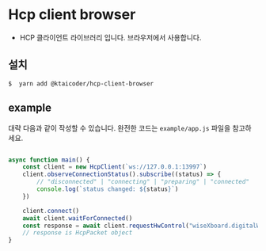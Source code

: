 # Hcp client browser

- HCP 클라이언트 라이브러리 입니다. 브라우저에서 사용합니다.

## 설치

```
$  yarn add @ktaicoder/hcp-client-browser
```

## example

대략 다음과 같이 작성할 수 있습니다.
완전한 코드는 `example/app.js` 파일을 참고하세요.

```js

async function main() {
    const client = new HcpClient(`ws://127.0.0.1:13997`)
    client.observeConnectionStatus().subscribe((status) => {
        // "disconnected" | "connecting" | "preparing" | "connected"
        console.log(`status changed: ${status}`)
    })

    client.connect()
    await client.waitForConnected()
    const response = await client.requestHwControl("wiseXboard.digitalWrite", 1, 1)
    // response is HcpPacket object
}
```
